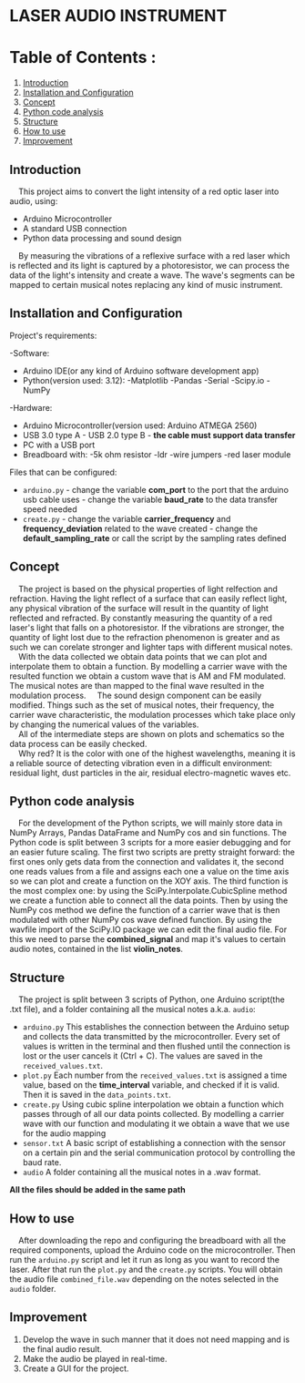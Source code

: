 # LASER AUDIO INSTRUMENT
# Table of Contents :
1. [Introduction](#introduction) 
2. [Installation and Configuration](#installation-and-configuration) 
3. [Concept](#concept) 
4. [Python code analysis](#python-code-analysis) 
5. [Structure](#structure) 
6. [How to use](#how-to-use) 
7. [Improvement](#improvement)

## Introduction
&nbsp;&nbsp;&nbsp;&nbsp;This project aims to convert the light intensity of a red optic laser into audio, using:

 - Arduino Microcontroller
 - A standard USB connection
 - Python data processing and sound design

&nbsp;&nbsp;&nbsp;&nbsp;By measuring the vibrations of a reflexive surface with a red laser which is reflected and its light is captured by a photoresistor, we can process the data of the light's intensity and create a wave. The wave's segments can be mapped to certain musical notes replacing any kind of music instrument.

## Installation and Configuration
Project's requirements:

 -Software:
 - Arduino IDE(or any kind of Arduino software development app)
 - Python(version used: 3.12):
		 -Matplotlib
		 -Pandas
		 -Serial
		 -Scipy.io
		 -NumPy
		 
 -Hardware:
 - Arduino Microcontroller(version used: Arduino ATMEGA 2560)
 - USB 3.0 type A - USB 2.0 type B - **the cable must support data transfer**
 - PC with a USB port
 - Breadboard with:
			-5k ohm resistor
			 -ldr
			 -wire jumpers
			 -red laser module
 
 Files that can be configured:
 - ``arduino.py``
		 - change the variable **com_port** to the port that the arduino usb cable uses
		 - change the variable **baud_rate** to the data transfer speed needed
 - ``create.py``
		 - change the variable **carrier_frequency** and **frequency_deviation** related to the wave created
		 - change the **default_sampling_rate** or call the script by the sampling rates defined

## Concept
&nbsp;&nbsp;&nbsp;&nbsp;The project is based on the physical properties of light relfection and refraction. Having the light reflect of a surface that can easily reflect light, any physical vibration of the surface will result in the quantity of light reflected and refracted. By constantly measuring the quantity of a red laser's light that falls on a photoresistor. If the vibrations are stronger, the quantity of light lost due to the refraction phenomenon is greater and as such we can corelate stronger and lighter taps with different musical notes.  
 &nbsp;&nbsp;&nbsp;&nbsp;With the data collected we obtain data points that we can plot and interpolate them to obtain a function. By modelling a carrier wave with the resulted function we obtain a custom wave that is AM and FM modulated. The musical notes are than mapped to the final wave resulted in the modulation process.
&nbsp;&nbsp;&nbsp;&nbsp;The sound design component can be easily modified. Things such as the set of musical notes, their frequency, the carrier wave characteristic, the modulation processes which take place only by changing the numerical values of the variables.  
&nbsp;&nbsp;&nbsp;&nbsp;All of the intermediate steps are shown on plots and schematics so the data process can be easily checked.  
&nbsp;&nbsp;&nbsp;&nbsp;Why red? It is the color with one of the highest wavelengths, meaning it is a reliable source of detecting vibration even in a difficult environment: residual light, dust particles in the air, residual electro-magnetic waves etc.

## Python code analysis
&nbsp;&nbsp;&nbsp;&nbsp;For the development of the Python scripts, we will mainly store data in NumPy Arrays, Pandas DataFrame and NumPy cos and sin functions. The Python code is split between 3 scripts for a more easier debugging and for an easier future scaling. The first two scripts are pretty straight forward: the first ones only gets data from the connection and validates it, the second one reads values from a file and assigns each one a value on the time axis so we can plot and create a function on the XOY axis. The third function is the most complex one: by using the SciPy.Interpolate.CubicSpline method we create a function able to connect all the data points. Then by using the NumPy cos method we define the function of a carrier wave that is then modulated with other NumPy cos wave defined function. By using the wavfile import of the SciPy.IO package we can edit the final audio file. For this we need to parse the **combined_signal** and map it's values to certain audio notes, contained in the list **violin_notes**.

## Structure
&nbsp;&nbsp;&nbsp;&nbsp;The project is split between 3 scripts of Python, one Arduino script(the .txt file), and a folder containing all the musical notes a.k.a. `audio`:

   - ``arduino.py``
	   This establishes the connection between the Arduino setup and collects the data transmitted by the microcontroller. Every set of values is written in the terminal and then flushed until the connection is lost or the user cancels it (Ctrl + C). The values are saved in the `received_values.txt`.
   - ``plot.py``
	   Each number from the `received_values.txt` is assigned a time value, based on the **time_interval** variable, and checked if it is valid. Then it is saved in the `data_points.txt`. 
   - ``create.py``
	  Using cubic spline interpolation we obtain a function which passes through of all our data points collected. By modelling a carrier wave with our function and modulating it we obtain a wave that we use for the audio mapping
   - ``sensor.txt`` 
	  A basic script of establishing a connection with the sensor on a certain pin and the serial communication protocol by controlling the baud rate.
   - `audio`
	  A folder containing all the musical notes in a .wav format.
	  
**All the files should be added in the same path**
	  
## How to use
&nbsp;&nbsp;&nbsp;&nbsp;After downloading the repo and configuring the breadboard with all the required components, upload the Arduino code on the microcontroller. Then run the `arduino.py` script and let it run as long as you want to record the laser. After that run the `plot.py` and the `create.py` scripts. You will obtain the audio file `combined_file.wav` depending on the notes selected in the `audio` folder.
## Improvement 

 1. Develop the wave in such manner that it does not need mapping and is the final audio result.
 2. Make the audio be played in real-time.
 3. Create a GUI for the project.
